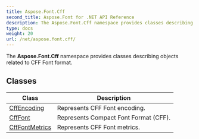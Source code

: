 ```yaml
---
title: Aspose.Font.Cff
second_title: Aspose.Font for .NET API Reference
description: The Aspose.Font.Cff namespace provides classes describing objects related to CFF Font format
type: docs
weight: 20
url: /net/aspose.font.cff/
---
```

The **Aspose.Font.Cff** namespace provides classes describing objects related to CFF Font format.

## Classes

| Class | Description |
| --- | --- |
| [CffEncoding](./cffencoding/) | Represents CFF Font encoding. |
| [CffFont](./cfffont/) | Represents Compact Font Format (CFF). |
| [CffFontMetrics](./cfffontmetrics/) | Represents CFF Font metrics. |


